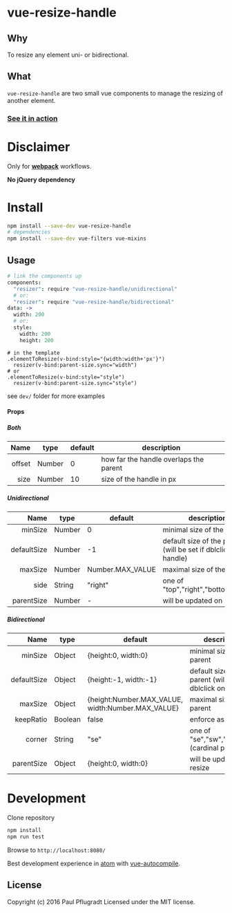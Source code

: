 # vue-resize-handle

## Why
To resize any element uni- or bidirectional.

## What
`vue-resize-handle` are two small vue components to manage the resizing of another element.

### [See it in action](https://paulpflug.github.io/vue-resize-handle)

# Disclaimer

Only for [**webpack**](https://webpack.github.io/) workflows.

**No jQuery dependency**

# Install

```sh
npm install --save-dev vue-resize-handle
# dependencies
npm install --save-dev vue-filters vue-mixins
```


## Usage
```coffee
# link the components up
components:
  "resizer": require "vue-resize-handle/unidirectional"
  # or:
  "resizer": require "vue-resize-handle/bidirectional"
data: ->
  width: 200
  # or:
  style:
    width: 200
    height: 200
```
```jade
# in the template
.elementToResize(v-bind:style="{width:width+'px'}")
  resizer(v-bind:parent-size.sync="width")
# or
.elementToResize(v-bind:style="style")
  resizer(v-bind:parent-size.sync="style")
```
see `dev/` folder for more examples

#### Props
##### Both
| Name | type | default | description |
| ---:| --- | ---| --- |
| offset | Number | 0 | how far the handle overlaps the parent |
| size | Number | 10 | size of the handle in px |
##### Unidirectional
| Name | type | default | description |
| ---:| --- | ---| --- |
| minSize | Number | 0 | minimal size of the parent |
| defaultSize | Number | -1 | default size of the parent (will be set if dblclick on handle) |
| maxSize | Number | Number.MAX_VALUE | maximal size of the parent |
| side | String | "right" | one of "top","right","bottom","left" |
| parentSize | Number | - | will be updated on resize |
##### Bidirectional
| Name | type | default | description |
| ---:| --- | ---| --- |
| minSize | Object | {height:0, width:0} | minimal size of the parent |
| defaultSize | Object | {height:-1, width:-1}| default size of the parent (will be set if dblclick on handle) |
| maxSize | Object | {height:Number.MAX_VALUE, width:Number.MAX_VALUE} | maximal size of the parent |
| keepRatio | Boolean | false | enforce aspect ratio |
| corner | String | "se" | one of "se","sw","ne","nw" (cardinal points) |
| parentSize | Object | {height:0, width:0} | will be updated on resize |


# Development
Clone repository
```sh
npm install
npm run test
```
Browse to `http://localhost:8080/`

Best development experience in [atom](https://atom.io/) with [vue-autocompile](https://atom.io/packages/vue-autocompile).

## License
Copyright (c) 2016 Paul Pflugradt
Licensed under the MIT license.

